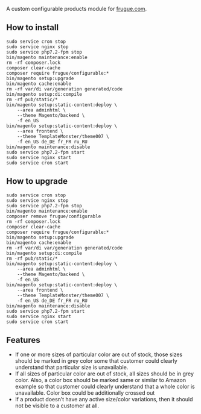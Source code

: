 A custom configurable products module for [frugue.com](https://frugue.com).

## How to install
```            
sudo service cron stop     
sudo service nginx stop      
sudo service php7.2-fpm stop 
bin/magento maintenance:enable
rm -rf composer.lock
composer clear-cache
composer require frugue/configurable:*
bin/magento setup:upgrade
bin/magento cache:enable
rm -rf var/di var/generation generated/code
bin/magento setup:di:compile
rm -rf pub/static/*
bin/magento setup:static-content:deploy \
	--area adminhtml \
	--theme Magento/backend \
	-f en_US
bin/magento setup:static-content:deploy \
	--area frontend \
	--theme TemplateMonster/theme007 \
	-f en_US de_DE fr_FR ru_RU
bin/magento maintenance:disable
sudo service php7.2-fpm start
sudo service nginx start
sudo service cron start
```

## How to upgrade
```         
sudo service cron stop     
sudo service nginx stop      
sudo service php7.2-fpm stop 
bin/magento maintenance:enable
composer remove frugue/configurable
rm -rf composer.lock
composer clear-cache
composer require frugue/configurable:*
bin/magento setup:upgrade
bin/magento cache:enable
rm -rf var/di var/generation generated/code
bin/magento setup:di:compile
rm -rf pub/static/*
bin/magento setup:static-content:deploy \
	--area adminhtml \
	--theme Magento/backend \
	-f en_US
bin/magento setup:static-content:deploy \
	--area frontend \
	--theme TemplateMonster/theme007 \
	-f en_US de_DE fr_FR ru_RU
bin/magento maintenance:disable 
sudo service php7.2-fpm start
sudo service nginx start
sudo service cron start
```

## Features
- If one or more sizes of particular color are out of stock, those sizes should be marked in grey color some that customer could clearly understand that particular size is unavailable.
- If all sizes of particular color are out of stock, all sizes should be in grey color. Also, a color box should be marked same or similar to Amazon example so that customer could clearly understand that a whole color is unavailable. Color box could be additionally crossed out
- If a product doesn’t have any active size/color variations, then it should not be visible to a customer at all.